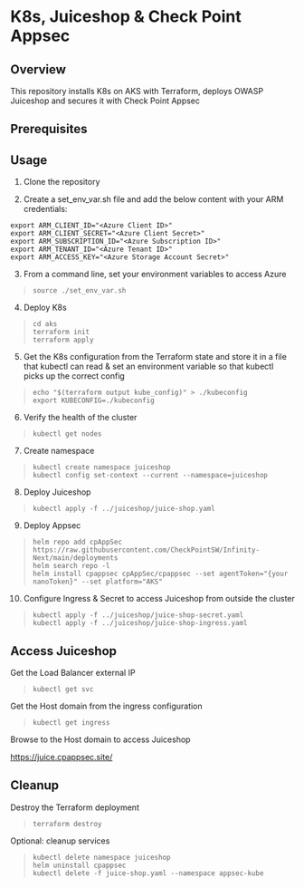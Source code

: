 # K8s, Juiceshop & Check Point Appsec

## Overview
This repository installs K8s on AKS with Terraform, deploys OWASP Juiceshop and secures it with Check Point Appsec

## Prerequisites


## Usage

1. Clone the repository

2. Create a set_env_var.sh file and add the below content with your ARM credentials:
```
export ARM_CLIENT_ID="<Azure Client ID>"
export ARM_CLIENT_SECRET="<Azure Client Secret>"
export ARM_SUBSCRIPTION_ID="<Azure Subscription ID>"
export ARM_TENANT_ID="<Azure Tenant ID>"
export ARM_ACCESS_KEY="<Azure Storage Account Secret>"
``` 

3. From a command line, set your environment variables to access Azure
> ```
> source ./set_env_var.sh
>```

4. Deploy K8s
> ```
> cd aks
> terraform init
> terraform apply
>```

5. Get the K8s configuration from the Terraform state and store it in a file that kubectl can read & set an environment variable so that kubectl picks up the correct config
> ```
> echo "$(terraform output kube_config)" > ./kubeconfig
> export KUBECONFIG=./kubeconfig
>```

6. Verify the health of the cluster
> ```
> kubectl get nodes
>```

7. Create namespace
> ```
> kubectl create namespace juiceshop
> kubectl config set-context --current --namespace=juiceshop
>```

8. Deploy Juiceshop
> ```
> kubectl apply -f ../juiceshop/juice-shop.yaml
>```

9. Deploy Appsec
> ```
> helm repo add cpAppSec https://raw.githubusercontent.com/CheckPointSW/Infinity-Next/main/deployments
> helm search repo -l
> helm install cpappsec cpAppSec/cpappsec --set agentToken="{your nanoToken}" --set platform="AKS"
>```

10. Configure Ingress & Secret to access Juiceshop from outside the cluster
> ```
> kubectl apply -f ../juiceshop/juice-shop-secret.yaml
> kubectl apply -f ../juiceshop/juice-shop-ingress.yaml
>```

## Access Juiceshop

Get the Load Balancer external IP
> ```
> kubectl get svc
> ```

Get the Host domain from the ingress configuration
> ```
> kubectl get ingress
>```

Browse to the Host domain to access Juiceshop

https://juice.cpappsec.site/

## Cleanup
Destroy the Terraform deployment
> ```
> terraform destroy
>```

Optional: cleanup services
> ```
> kubectl delete namespace juiceshop
> helm uninstall cpappsec
> kubectl delete -f juice-shop.yaml --namespace appsec-kube
> ```